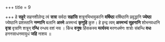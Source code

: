 +++
title = 9

+++
हे **सहुरे** सहनशीलेन्द्र त्वं **सत्रा** सर्वदा **सहांसि** शत्रूनभिभावुकानि **वर्षिष्ठा** वर्षिष्ठानि प्रवृद्धानि **ज्येष्ठा** ज्येष्ठानि प्रशस्तानि **नम्णानि** बलानि **अस्मे** अस्मभ्यं **कृणुहि** कुरु। हे इन्द्र त्वम् **अस्मभ्यं** **सुहनानि** शोभनवधानि **वृत्रा** वृत्राणि शत्रून् **रन्धि** रन्धय वशं नय । किंच **वनुषः** हिंसकस्य **मर्त्यस्य** मरणधर्मणः शत्रोः संबन्धि **वधः** हननसाधनमायुधं **जहि** नाशय ॥
